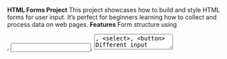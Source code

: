 **HTML Forms Project**
This project showcases how to build and style HTML forms for user input. It’s perfect for beginners learning how to collect and process data on web pages.
**Features**
Form structure using <form>, <input>, <textarea>, <select>, <button>
Different input types: text, password, email, radio, checkbox, dropdowns
Adding labels, placeholders, and fieldsets for better accessibility
Basic form validation (required fields, input types)
Simple CSS styling for a clean and user-friendly design
**Use Case**
Great for learning the fundamentals of user input handling in web development. Can be used as a base for contact forms, login pages, or surveys.
